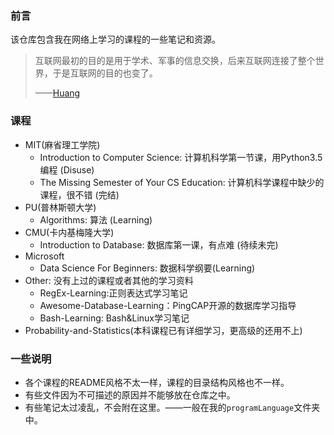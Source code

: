 ### 前言

该仓库包含我在网络上学习的课程的一些笔记和资源。

> 互联网最初的目的是用于学术、军事的信息交换，后来互联网连接了整个世界，于是互联网的目的也变了。
>
> ——[Huang](https://huang-feiyu.github.io)

### 课程

* MIT(麻省理工学院)
  * Introduction to Computer Science: 计算机科学第一节课，用Python3.5编程 (Disuse)
  * The Missing Semester of Your CS Education: 计算机科学课程中缺少的课程，很不错 (完结)
* PU(普林斯顿大学)
  * Algorithms: 算法 (Learning)
* CMU(卡内基梅隆大学)
  * Introduction to Database: 数据库第一课，有点难 (待续未完)
* Microsoft
  * Data Science For Beginners: 数据科学纲要(Learning)
* Other: 没有上过的课程或者其他的学习资料
  * RegEx-Learning:正则表达式学习笔记
  * Awesome-Database-Learning：PingCAP开源的数据库学习指导
  * Bash-Learning: Bash&Linux学习笔记
* Probability-and-Statistics(本科课程已有详细学习，更高级的还用不上)

### 一些说明

* 各个课程的README风格不太一样，课程的目录结构风格也不一样。
* 有些文件因为不可描述的原因并不能够放在仓库之中。
* 有些笔记太过凌乱，不会附在这里。——一般在我的`programLanguage`文件夹中。

